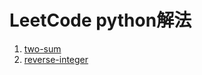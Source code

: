 # LeetCode python解法

1. [two-sum](two-sum/two-sum.md)
2. [reverse-integer](reverse-integer/reverse-integer.md)

